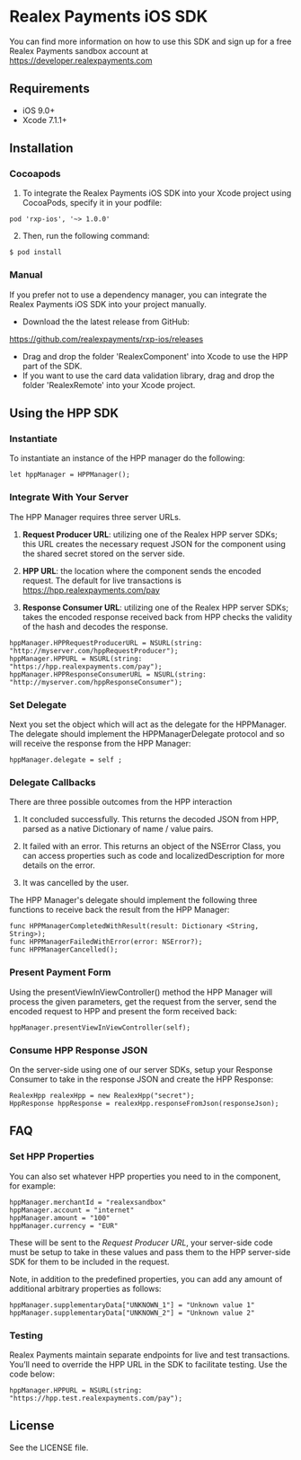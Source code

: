 # Realex Payments iOS SDK
You can find more information on how to use this SDK and sign up for a free Realex Payments sandbox account at https://developer.realexpayments.com

## Requirements

- iOS 9.0+
- Xcode 7.1.1+

## Installation

### Cocoapods

1. To integrate the Realex Payments iOS SDK into your Xcode project using CocoaPods, specify it in your podfile:

```
pod 'rxp-ios', '~> 1.0.0'
```

2. Then, run the following command:

```
$ pod install
```

### Manual

If you prefer not to use a dependency manager, you can integrate the Realex Payments iOS SDK into your project manually.

- Download the the latest release from GitHub:

https://github.com/realexpayments/rxp-ios/releases

- Drag and drop the folder 'RealexComponent' into Xcode to use the HPP part of the SDK.
- If you want to use the card data validation library, drag and drop the folder 'RealexRemote' into your Xcode project.


## Using the HPP SDK

### Instantiate

To instantiate an instance of the HPP manager do the following:

```
let hppManager = HPPManager();
```

### Integrate With Your Server

The HPP Manager requires three server URLs.

1) **Request Producer URL**: utilizing one of the Realex HPP server SDKs; this URL creates the necessary request JSON for the component using the shared secret stored on the server side.

2) **HPP URL**: the location where the component sends the encoded request. The default for live transactions is https://hpp.realexpayments.com/pay

3) **Response Consumer URL**: utilizing one of the Realex HPP server SDKs; takes the encoded response received back from HPP checks the validity of the hash and decodes the response.

```
hppManager.HPPRequestProducerURL = NSURL(string: "http://myserver.com/hppRequestProducer");
hppManager.HPPURL = NSURL(string: "https://hpp.realexpayments.com/pay");
hppManager.HPPResponseConsumerURL = NSURL(string: "http://myserver.com/hppResponseConsumer");
```

### Set Delegate

Next you set the object which will act as the delegate for the HPPManager. The delegate should implement the HPPManagerDelegate protocol and so will receive the response from the HPP Manager:

```
hppManager.delegate = self ;
```		

### Delegate Callbacks

There are three possible outcomes from the HPP interaction

1) It concluded successfully. This returns the decoded JSON from HPP, parsed as a native Dictionary of name / value pairs.

2) It failed with an error. This returns an object of the NSError Class, you can access properties such as code and localizedDescription for more details on the error.

3) It was cancelled by the user.

The HPP Manager's delegate should implement the following three functions to receive back the result from the HPP Manager:

```
func HPPManagerCompletedWithResult(result: Dictionary <String, String>);
func HPPManagerFailedWithError(error: NSError?);
func HPPManagerCancelled();
```			

### Present Payment Form

Using the presentViewInViewController() method the HPP Manager will process the given parameters, get the request from the server, send the encoded request to HPP and present the form received back:

```
hppManager.presentViewInViewController(self);
```

### Consume HPP Response JSON

On the server-side using one of our server SDKs, setup your Response Consumer to take in the response JSON and create the HPP Response:

```
RealexHpp realexHpp = new RealexHpp("secret");
HppResponse hppResponse = realexHpp.responseFromJson(responseJson);
```

## FAQ

### Set HPP Properties

You can also set whatever HPP properties you need to in the component, for example:

```
hppManager.merchantId = "realexsandbox"
hppManager.account = "internet"
hppManager.amount = "100"
hppManager.currency = "EUR"
```

These will be sent to the *Request Producer URL*, your server-side code must be setup to take in these values and pass them to the HPP server-side SDK for them to be included in the request. 	

Note, in addition to the predefined properties, you can add any amount of additional arbitrary properties as follows:

```
hppManager.supplementaryData["UNKNOWN_1"] = "Unknown value 1"
hppManager.supplementaryData["UNKNOWN_2"] = "Unknown value 2"
```		

### Testing		

Realex Payments maintain separate endpoints for live and test transactions. You’ll need to override the HPP URL in the SDK to facilitate testing. Use the code below:

```
hppManager.HPPURL = NSURL(string: "https://hpp.test.realexpayments.com/pay");
```		

## License

See the LICENSE file.
